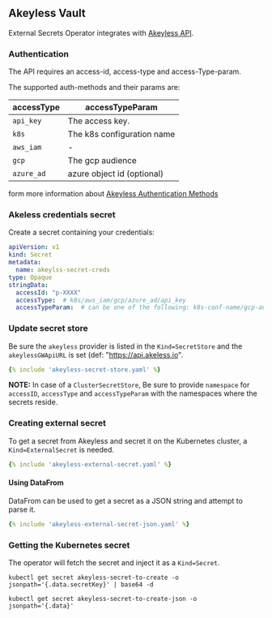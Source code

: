 ## Akeyless Vault

External Secrets Operator integrates with [Akeyless API](https://docs.akeyless.io/reference#v2).

### Authentication

The API requires an access-id, access-type and access-Type-param.

The supported auth-methods and their params are:

| accessType  | accessTypeParam                                                                                                                                                                                                                      |
| ------------- | --------------------------------------------------------------------------------------------------------------------------------------------------------------------------------------------------------------------------------- |
| `api_key`      | The access key.                                                                                                                                     |
| `k8s`         | The k8s configuration name |
| `aws_iam` |   -                                                         |
| `gcp` |      The gcp audience                                                      |
| `azure_ad` |  azure object id  (optional)                                                          |

form more information about [Akeyless Authentication Methods](https://docs.akeyless.io/docs/access-and-authentication-methods)

### Akeless credentials secret

Create a secret containing your credentials:

```yaml
apiVersion: v1
kind: Secret
metadata:
  name: akeylss-secret-creds
type: Opaque
stringData:
  accessId: "p-XXXX"
  accessType:  # k8s/aws_iam/gcp/azure_ad/api_key
  accessTypeParam:  # can be one of the following: k8s-conf-name/gcp-audience/azure-obj-id/access-key
```

### Update secret store
Be sure the `akeyless` provider is listed in the `Kind=SecretStore` and the `akeylessGWApiURL` is set (def: "https://api.akeless.io".

```yaml
{% include 'akeyless-secret-store.yaml' %}
```
**NOTE:** In case of a `ClusterSecretStore`, Be sure to provide `namespace` for `accessID`, `accessType` and `accessTypeParam` with the namespaces where the secrets reside.
### Creating external secret

To get a secret from Akeyless and secret it on the Kubernetes cluster, a `Kind=ExternalSecret` is needed.

```yaml
{% include 'akeyless-external-secret.yaml' %}
```


#### Using DataFrom

DataFrom can be used to get a secret as a JSON string and attempt to parse it.

```yaml
{% include 'akeyless-external-secret-json.yaml' %}
```

### Getting the Kubernetes secret
The operator will fetch the secret and inject it as a `Kind=Secret`.
```
kubectl get secret akeyless-secret-to-create -o jsonpath='{.data.secretKey}' | base64 -d
```

```
kubectl get secret akeyless-secret-to-create-json -o jsonpath='{.data}'
```
